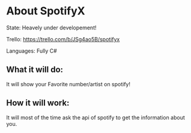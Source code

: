 # About SpotifyX
 State: Heavely under developement! 
 
 Trello: https://trello.com/b/JSg4ao5B/spotifyx
 
 Languages: Fully C#

## What it will do: 
It will show your Favorite number/artist on spotify!

## How it will work:
It will most of the time ask the api of spotify to get the information about you.



